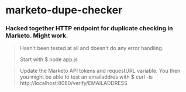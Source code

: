 # marketo-dupe-checker
### Hacked together HTTP endpoint for duplicate checking in Marketo. Might work.
>
> Hasn't been tested at all and doesn't do any error handling.
> 
> Start with
> $ node app.js

> Update the Marketo API tokens and requestURL variable. You then you might be able to test an emailaddres with
> $ curl -is http://localhost:8080/verify/EMAILADDRESS
